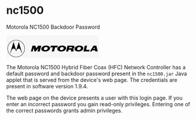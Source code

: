 # nc1500
Motorola NC1500 Backdoor Password

![alt text](https://github.com/billchaison/nc1500/blob/master/mot.png)

The Motorola NC1500 Hybrid Fiber Coax (HFC) Network Controller has a default password and backdoor password present in the `nc1500.jar` Java applet that is served from the device's web page.  The credentials are present in software version 1.9.4.

The web page on the device presents a user with this login page.  If you enter an incorrect password you gain read-only privileges.  Entering one of the correct passwords grants admin privileges.

